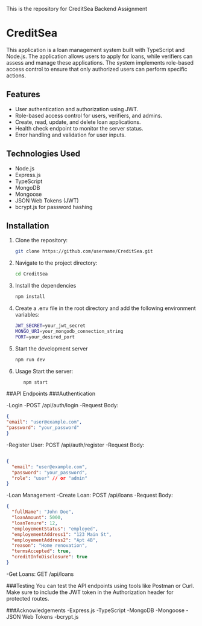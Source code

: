 This is the repository for CreditSea Backend Assignment 

# CreditSea
This application is a loan management system built with TypeScript and Node.js. The application allows users to apply for loans, while verifiers can assess and manage these applications. The system implements role-based access control to ensure that only authorized users can perform specific actions.

## Features

- User authentication and authorization using JWT.
- Role-based access control for users, verifiers, and admins.
- Create, read, update, and delete loan applications.
- Health check endpoint to monitor the server status.
- Error handling and validation for user inputs.

## Technologies Used

- Node.js
- Express.js
- TypeScript
- MongoDB
- Mongoose
- JSON Web Tokens (JWT)
- bcrypt.js for password hashing

## Installation

1. Clone the repository:

   ```bash
   git clone https://github.com/username/CreditSea.git

2. Navigate to the project directory:

   ```bash
   cd CreditSea
   
3. Install the dependencies

   ```bash
   npm install
   
4. Create a .env file in the root directory and add the following environment variables:

   ```bash
   JWT_SECRET=your_jwt_secret
   MONGO_URI=your_mongodb_connection_string
   PORT=your_desired_port

5. Start the development server

     ```bash
     npm run dev

6. Usage
  Start the server:

   ```bash
      npm start

##API Endpoints
###Authentication

-Login
   -POST /api/auth/login
   -Request Body:
   ```json
{
  "email": "user@example.com",
  "password": "your_password"
}
```

-Register User: POST /api/auth/register
-Request Body:
```json

{
  "email": "user@example.com",
  "password": "your_password",
  "role": "user" // or "admin"
}
```

-Loan Management
   -Create Loan: POST /api/loans
   -Request Body:
```json
{
  "fullName": "John Doe",
  "loanAmount": 5000,
  "loanTenure": 12,
  "employementStatus": "employed",
  "employementAddress1": "123 Main St",
  "employementAddress2": "Apt 4B",
  "reason": "Home renovation",
  "termsAccepted": true,
  "creditInfoDisclosure": true
}
```

   -Get Loans: GET /api/loans

###Testing
You can test the API endpoints using tools like Postman or Curl. Make sure to include the JWT token in the Authorization header for protected routes.


###Acknowledgements
-Express.js
-TypeScript
-MongoDB
-Mongoose
-JSON Web Tokens
-bcrypt.js

   
